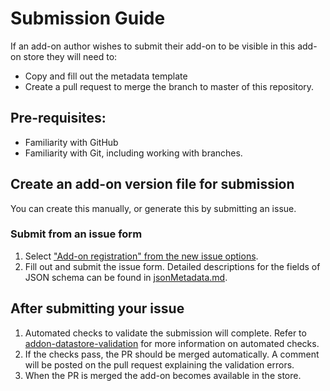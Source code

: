 # Submission Guide

If an add-on author wishes to submit their add-on to be visible in this add-on store they will need to:
- Copy and fill out the metadata template
- Create a pull request to merge the branch to master of this repository.

## Pre-requisites:
- Familiarity with GitHub
- Familiarity with Git, including working with branches.

## Create an add-on version file for submission
You can create this manually, or generate this by submitting an issue.

### Submit from an issue form
1. Select ["Add-on registration" from the new issue options](https://github.com/nvaccess/addon-datastore/issues/new/choose).
1. Fill out and submit the issue form.
Detailed descriptions for the fields of JSON schema can be found in [jsonMetadata.md](./jsonMetadata.md).

## After submitting your issue
1. Automated checks to validate the submission will complete.
Refer to [addon-datastore-validation](https://github.com/nvaccess/addon-datastore-validation) for more information on automated checks.
1. If the checks pass, the PR should be merged automatically.
A comment will be posted on the pull request explaining the validation errors.
1. When the PR is merged the add-on becomes available in the store.
